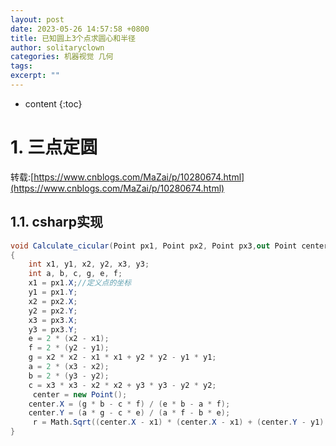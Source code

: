 ```yaml
---
layout: post
date: 2023-05-26 14:57:58 +0800
title: 已知圆上3个点求圆心和半径
author: solitaryclown
categories: 机器视觉 几何
tags: 
excerpt: ""
---
```

* content
{:toc}

# 1. 三点定圆

转载:[https://www.cnblogs.com/MaZai/p/10280674.html](https://www.cnblogs.com/MaZai/p/10280674.html)

## 1.1. csharp实现

```csharp
void Calculate_cicular(Point px1, Point px2, Point px3,out Point center,out double r)
{
    int x1, y1, x2, y2, x3, y3;
    int a, b, c, g, e, f;
    x1 = px1.X;//定义点的坐标
    y1 = px1.Y;
    x2 = px2.X;
    y2 = px2.Y;
    x3 = px3.X;
    y3 = px3.Y;
    e = 2 * (x2 - x1);
    f = 2 * (y2 - y1);
    g = x2 * x2 - x1 * x1 + y2 * y2 - y1 * y1;
    a = 2 * (x3 - x2);
    b = 2 * (y3 - y2);
    c = x3 * x3 - x2 * x2 + y3 * y3 - y2 * y2;
     center = new Point();
    center.X = (g * b - c * f) / (e * b - a * f);
    center.Y = (a * g - c * e) / (a * f - b * e);
     r = Math.Sqrt((center.X - x1) * (center.X - x1) + (center.Y - y1) * (center.Y - y1));
}
```
